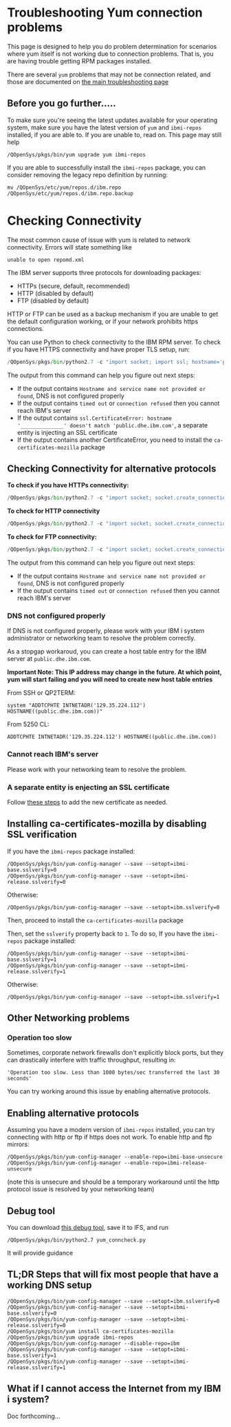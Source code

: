 # Troubleshooting Yum connection problems

This page is designed to help you do problem determination for scenarios where yum itself is not working
due to connection problems. That is, you are having trouble getting RPM packages installed. 

There are several `yum` problems that may not be connection related, and those are documented
on [the main troubleshooting page](README.md)

## Before you go further.....

To make sure you're seeing the latest updates available for your operating system, make sure you have
the latest version of `yum` and `ibmi-repos` installed, if you are able to. If you are unable to, read on. 
This page may still help
```
/QOpenSys/pkgs/bin/yum upgrade yum ibmi-repos
```

If you are able to successfully install the `ibmi-repos` package, you can consider removing the
legacy repo definition by running:

```
mv /QOpenSys/etc/yum/repos.d/ibm.repo /QOpenSys/etc/yum/repos.d/ibm.repo.backup
```


# Checking Connectivity

The most common cause of issue with yum is related to network connectivity. Errors will state something like
```
unable to open repomd.xml
```

The IBM server supports three protocols for downloading packages:
- HTTPs (secure, default, recommended)
- HTTP (disabled by default)
- FTP (disabled by default)

HTTP or FTP can be used as a backup mechanism if you are unable to get the default configuration working, or if your network
prohibits https connections. 

You can use Python to check connectivity to the IBM RPM server. To check if you have HTTPS connectivity and have proper
TLS setup, run:

```python
/QOpenSys/pkgs/bin/python2.7 -c "import socket; import ssl; hostname='public.dhe.ibm.com'; ssl.create_default_context().wrap_socket(socket.create_connection((hostname,443), 30), server_hostname=hostname) ; print 'success'"
```

The output from this command can help you figure out next steps:
- If the output contains `Hostname and service name not provided or found`, DNS is not configured properly
- If the output contains `timed out` or `connection refused` then you cannot reach IBM's server
- If the output contains `ssl.CertificateError: hostname '______________' doesn't match 'public.dhe.ibm.com'`, a separate entity is injecting an SSL certificate
- If the output contains another CertificateError, you need to install the `ca-certificates-mozilla` package

## Checking Connectivity for alternative protocols

**To check if you have HTTPs connectivity:**

```python
/QOpenSys/pkgs/bin/python2.7 -c "import socket; socket.create_connection(('public.dhe.ibm.com', 80), 30); print 'success'"
```

**To check for HTTP connectivity**

```python
/QOpenSys/pkgs/bin/python2.7 -c "import socket; socket.create_connection(('public.dhe.ibm.com', 80), 30); print 'success'"
```

**To check for FTP connectivity:**

```python
/QOpenSys/pkgs/bin/python2.7 -c "import socket; socket.create_connection(('public.dhe.ibm.com', 21), 30); print 'success'"
```

The output from this command can help you figure out next steps:
- If the output contains `Hostname and service name not provided or found`, DNS is not configured properly
- If the output contains `timed out` or `connection refused` then you cannot reach IBM's server


### DNS not configured properly

If DNS is not configured properly, please work with your IBM i system administrator or networking team to resolve the problem correctly. 

As a stopgap workaroud, you can create a host table entry for the IBM server at `public.dhe.ibm.com`.

**Important Note: This IP address may change in the future. At which point, yum will start failing and you will need to create new host table entries**

From SSH or QP2TERM:
```
system "ADDTCPHTE INTNETADR('129.35.224.112') HOSTNAME((public.dhe.ibm.com))"
```

From 5250 CL:
```
ADDTCPHTE INTNETADR('129.35.224.112') HOSTNAME((public.dhe.ibm.com))
```

### Cannot reach IBM's server

Please work with your networking team to resolve the problem.

### A separate entity is enjecting an SSL certificate

Follow [these steps](https://www.seidengroup.com/2021/04/26/how-to-validate-self-signed-ssl-tls-certificates-from-ibm-i/)
to add the new certificate as needed. 

## Installing ca-certificates-mozilla by disabling SSL verification

If you have the `ibmi-repos` package installed:

```
/QOpenSys/pkgs/bin/yum-config-manager --save --setopt=ibmi-base.sslverify=0
/QOpenSys/pkgs/bin/yum-config-manager --save --setopt=ibmi-release.sslverify=0
```
Otherwise: 

```
/QOpenSys/pkgs/bin/yum-config-manager --save --setopt=ibm.sslverify=0
```

Then, proceed to install the `ca-certificates-mozilla` package

Then, set the `sslverify` property back to `1`. To do so, If you have the `ibmi-repos` package installed:

```
/QOpenSys/pkgs/bin/yum-config-manager --save --setopt=ibmi-base.sslverify=1
/QOpenSys/pkgs/bin/yum-config-manager --save --setopt=ibmi-release.sslverify=1
```
Otherwise: 

```
/QOpenSys/pkgs/bin/yum-config-manager --save --setopt=ibm.sslverify=1
```
 

## Other Networking problems

### Operation too slow

Sometimes, corporate network firewalls don't explicitly block ports, but they can drastically interfere with
traffic throughput, resulting in:

```
'Operation too slow. Less than 1000 bytes/sec transferred the last 30 seconds'
```

You can try working around this issue by enabling alternative protocols.

## Enabling alternative protocols

Assuming you have a modern version of `ibmi-repos` installed, you can try connecting with http or ftp if https does not work. To enable http and ftp mirrors:
```
/QOpenSys/pkgs/bin/yum-config-manager --enable-repo=ibmi-base-unsecure
/QOpenSys/pkgs/bin/yum-config-manager --enable-repo=ibmi-release-unsecure
```
(note this is unsecure and should be a temporary workaround until the http protocol issue is resolved by your networking team)

## Debug tool

You can download [this debug tool](https://raw.githubusercontent.com/ThePrez/IBMiOSS-utils/master/yum_conncheck.py), save it to IFS,
and run
```
/QOpenSys/pkgs/bin/python2.7 yum_conncheck.py
```
It will provide guidance

## TL;DR Steps that will fix most people that have a working DNS setup

```
/QOpenSys/pkgs/bin/yum-config-manager --save --setopt=ibm.sslverify=0
/QOpenSys/pkgs/bin/yum-config-manager --save --setopt=ibmi-base.sslverify=0
/QOpenSys/pkgs/bin/yum-config-manager --save --setopt=ibmi-release.sslverify=0
/QOpenSys/pkgs/bin/yum install ca-certificates-mozilla
/QOpenSys/pkgs/bin/yum upgrade ibmi-repos
/QOpenSys/pkgs/bin/yum-config-manager --disable-repo=ibm
/QOpenSys/pkgs/bin/yum-config-manager --save --setopt=ibmi-base.sslverify=1
/QOpenSys/pkgs/bin/yum-config-manager --save --setopt=ibmi-release.sslverify=1
```

## What if I cannot access the Internet from my IBM i system?

Doc forthcoming...
